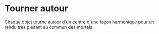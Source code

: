 # Tourner autour
 Chaque objet tourne autour d'un centre d'une façon harmonique pour un rendu très plésant au commun des mortels